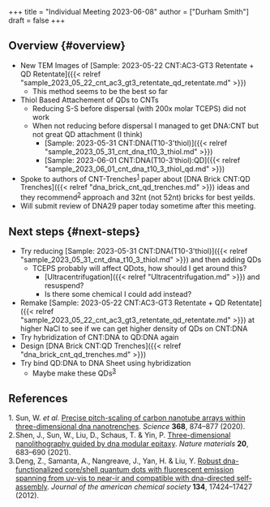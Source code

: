 +++
title = "Individual Meeting 2023-06-08"
author = ["Durham Smith"]
draft = false
+++

## Overview {#overview}

-   New TEM Images of [Sample: 2023-05-22 CNT:AC3-GT3 Retentate + QD Retentate]({{< relref "sample_2023_05_22_cnt_ac3_gt3_retentate_qd_retentate.md" >}})
    -   This method seems to be the best so far
-   Thiol Based Attachement of QDs to CNTs
    -   Reducing S-S before dispersal (with 200x molar TCEPS) did not work
    -   When not reducing before dispersal I managed to get DNA:CNT but not great QD attachment (I think)
        -   [Sample: 2023-05-31 CNT:DNA(T10-3'thiol)]({{< relref "sample_2023_05_31_cnt_dna_t10_3_thiol.md" >}})
        -   [Sample: 2023-06-01 CNT:DNA(T10-3'thiol):QD]({{< relref "sample_2023_06_01_cnt_dna_t10_3_thiol_qd.md" >}})
-   Spoke to authors of CNT-Trenches<sup><a href="#citeproc_bib_item_1">1</a></sup> paper about [DNA Brick CNT:QD Trenches]({{< relref "dna_brick_cnt_qd_trenches.md" >}}) ideas and they recommend<sup><a href="#citeproc_bib_item_2">2</a></sup> approach and 32nt (not 52nt) bricks for best yeilds.
-   Will submit review of DNA29 paper today sometime after this meeting.


## Next steps {#next-steps}

-   Try reducing [Sample: 2023-05-31 CNT:DNA(T10-3'thiol)]({{< relref "sample_2023_05_31_cnt_dna_t10_3_thiol.md" >}}) and then adding QDs
    -   TCEPS probably will affect QDots, how should I get around this?
        -   [Ultracentrifugation]({{< relref "Ultracentrifugation.md" >}}) and resuspend?
        -   Is there some chemical I could add instead?
-   Remake [Sample: 2023-05-22 CNT:AC3-GT3 Retentate + QD Retentate]({{< relref "sample_2023_05_22_cnt_ac3_gt3_retentate_qd_retentate.md" >}}) at higher NaCl to see if we can get higher density of QDs on CNT:DNA
-   Try hybridization of CNT:DNA to QD:DNA again
-   Design [DNA Brick CNT:QD Trenches]({{< relref "dna_brick_cnt_qd_trenches.md" >}})
-   Try bind QD:DNA to DNA Sheet using hybridization
    -   Maybe make these QDs<sup><a href="#citeproc_bib_item_3">3</a></sup>

## References

<style>.csl-left-margin{float: left; padding-right: 0em;}
 .csl-right-inline{margin: 0 0 0 1em;}</style><div class="csl-bib-body">
  <div class="csl-entry"><a id="citeproc_bib_item_1"></a>
    <div class="csl-left-margin">1.</div><div class="csl-right-inline">Sun, W. <i>et al.</i> <a href="https://doi.org/10.1126/science.aaz7440">Precise pitch-scaling of carbon nanotube arrays within three-dimensional dna nanotrenches</a>. <i>Science</i> <b>368</b>, 874–877 (2020).</div>
  </div>
  <div class="csl-entry"><a id="citeproc_bib_item_2"></a>
    <div class="csl-left-margin">2.</div><div class="csl-right-inline">Shen, J., Sun, W., Liu, D., Schaus, T. &#38; Yin, P. <a href="https://doi.org/10.1038/s41563-021-00930-7">Three-dimensional nanolithography guided by dna modular epitaxy</a>. <i>Nature materials</i> <b>20</b>, 683–690 (2021).</div>
  </div>
  <div class="csl-entry"><a id="citeproc_bib_item_3"></a>
    <div class="csl-left-margin">3.</div><div class="csl-right-inline">Deng, Z., Samanta, A., Nangreave, J., Yan, H. &#38; Liu, Y. <a href="https://doi.org/10.1021/ja3081023">Robust dna-functionalized core/shell quantum dots with fluorescent emission spanning from uv-vis to near-ir and compatible with dna-directed self-assembly</a>. <i>Journal of the american chemical society</i> <b>134</b>, 17424–17427 (2012).</div>
  </div>
</div>
